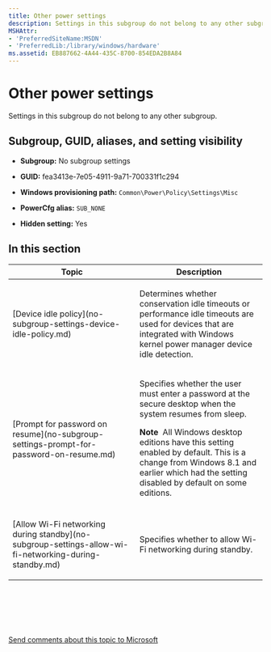 ```yaml
---
title: Other power settings
description: Settings in this subgroup do not belong to any other subgroup.
MSHAttr:
- 'PreferredSiteName:MSDN'
- 'PreferredLib:/library/windows/hardware'
ms.assetid: EB887662-4A44-435C-8700-854EDA2B8A84
---
```


# Other power settings


Settings in this subgroup do not belong to any other subgroup.

## <span id="Subgroup__GUID__aliases__and_setting_visibility"></span><span id="subgroup__guid__aliases__and_setting_visibility"></span><span id="SUBGROUP__GUID__ALIASES__AND_SETTING_VISIBILITY"></span>Subgroup, GUID, aliases, and setting visibility


-   **Subgroup:** No subgroup settings

-   **GUID:** fea3413e-7e05-4911-9a71-700331f1c294

-   **Windows provisioning path:** `Common\Power\Policy\Settings\Misc`

-   **PowerCfg alias:** `SUB_NONE`

-   **Hidden setting:** Yes

## <span id="in_this_section"></span>In this section


<table>
<colgroup>
<col width="50%" />
<col width="50%" />
</colgroup>
<thead>
<tr class="header">
<th>Topic</th>
<th>Description</th>
</tr>
</thead>
<tbody>
<tr class="odd">
<td><p>[Device idle policy](no-subgroup-settings-device-idle-policy.md)</p></td>
<td><p>Determines whether conservation idle timeouts or performance idle timeouts are used for devices that are integrated with Windows kernel power manager device idle detection.</p></td>
</tr>
<tr class="even">
<td><p>[Prompt for password on resume](no-subgroup-settings-prompt-for-password-on-resume.md)</p></td>
<td><p>Specifies whether the user must enter a password at the secure desktop when the system resumes from sleep.</p>
<div class="alert">
<strong>Note</strong>  All Windows desktop editions have this setting enabled by default. This is a change from Windows 8.1 and earlier which had the setting disabled by default on some editions.
</div>
<div>
 
</div></td>
</tr>
<tr class="odd">
<td><p>[Allow Wi-Fi networking during standby](no-subgroup-settings-allow-wi-fi-networking-during-standby.md)</p></td>
<td><p>Specifies whether to allow Wi-Fi networking during standby.</p></td>
</tr>
</tbody>
</table>

 

 

 

[Send comments about this topic to Microsoft](mailto:wsddocfb@microsoft.com?subject=Documentation%20feedback%20%5Bp_customize_converged\p_customize_converged%5D:%20Other%20power%20settings%20%20RELEASE:%20%2810/4/2017%29&body=%0A%0APRIVACY%20STATEMENT%0A%0AWe%20use%20your%20feedback%20to%20improve%20the%20documentation.%20We%20don't%20use%20your%20email%20address%20for%20any%20other%20purpose,%20and%20we'll%20remove%20your%20email%20address%20from%20our%20system%20after%20the%20issue%20that%20you're%20reporting%20is%20fixed.%20While%20we're%20working%20to%20fix%20this%20issue,%20we%20might%20send%20you%20an%20email%20message%20to%20ask%20for%20more%20info.%20Later,%20we%20might%20also%20send%20you%20an%20email%20message%20to%20let%20you%20know%20that%20we've%20addressed%20your%20feedback.%0A%0AFor%20more%20info%20about%20Microsoft's%20privacy%20policy,%20see%20http://privacy.microsoft.com/en-us/default.aspx. "Send comments about this topic to Microsoft")




